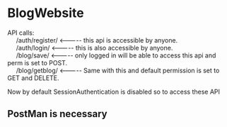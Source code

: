 # BlogWebsite

API calls:<br>
&nbsp;&nbsp;&nbsp;&nbsp;  /auth/register/      <----- this api is accessible by anyone.<br>
&nbsp;&nbsp;&nbsp;&nbsp;  /auth/login/         <----- this is also accessible by anyone.<br>
&nbsp;&nbsp;&nbsp;&nbsp;  /blog/save/          <----- only logged in will be able to access this api and perm is set to POST.<br>
&nbsp;&nbsp;&nbsp;&nbsp;  /blog/getblog/       <----- Same with this and default permission is set to GET and DELETE.<br>

Now by default SessionAuthentication is disabled so to access these API <b><h2>PostMan is necessary</h2></b>
